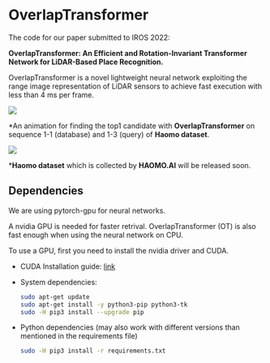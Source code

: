 # OverlapTransformer

The code for our paper submitted to IROS 2022:  

**OverlapTransformer: An Efficient and Rotation-Invariant Transformer Network for LiDAR-Based Place Recognition.**  

OverlapTransformer is a novel lightweight neural network exploiting the range image representation of LiDAR sensors to achieve fast execution with less than 4 ms per frame.  

<img src="https://github.com/haomo-ai/OverlapTransformer/blob/master/query_database.gif" >  

*An animation for finding the top1 candidate with **OverlapTransformer** on sequence 1-1 (database) and 1-3 (query) of **Haomo dataset**. 

<img src="https://github.com/haomo-ai/OverlapTransformer/blob/master/haomo_dataset.png" >  

***Haomo dataset** which is collected by **HAOMO.AI** will be released soon. 


## Dependencies

We are using pytorch-gpu for neural networks.

A nvidia GPU is needed for faster retrival.
OverlapTransformer (OT) is also fast enough when using the neural network on CPU.

To use a GPU, first you need to install the nvidia driver and CUDA.

- CUDA Installation guide: [link](https://docs.nvidia.com/cuda/cuda-installation-guide-linux/index.html)

- System dependencies:

  ```bash
  sudo apt-get update 
  sudo apt-get install -y python3-pip python3-tk
  sudo -H pip3 install --upgrade pip
  ```

- Python dependencies (may also work with different versions than mentioned in the requirements file)

  ```bash
  sudo -H pip3 install -r requirements.txt
  ```

